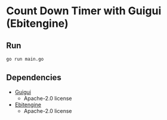 # Count Down Timer with Guigui (Ebitengine)

## Run

```bash
go run main.go
```

## Dependencies

- [Guigui](https://github.com/hajimehoshi/guigui)
  - Apache-2.0 license
- [Ebitengine](https://github.com/hajimehoshi/ebiten)
  -  Apache-2.0 license
